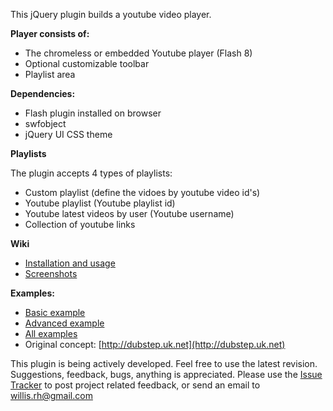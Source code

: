 This jQuery plugin builds a youtube video player.

**Player consists of:**

 * The chromeless or embedded Youtube player (Flash 8)
 * Optional customizable toolbar 
 * Playlist area

**Dependencies:**

 * Flash plugin installed on browser
 * swfobject
 * jQuery UI CSS theme

**Playlists**

The plugin accepts 4 types of playlists:

 * Custom playlist (define the vidoes by youtube video id's)
 * Youtube playlist (Youtube playlist id)
 * Youtube latest videos by user (Youtube username)
 * Collection of youtube links

**Wiki**

 * [Installation and usage](http://github.com/badsyntax/jquery-youtube-player/wiki/Installation-and-usage)
 * [Screenshots](http://github.com/badsyntax/jquery-youtube-player/wiki/Screenshots)

**Examples:**

 * [Basic example](http://badsyntax.github.com/youtube-player/examples/player.html)
 * [Advanced example](http://badsyntax.github.com/youtube-player/examples/player-advanced.html)
 * [All examples](http://badsyntax.github.com/youtube-player/)
 * Original concept: [http://dubstep.uk.net](http://dubstep.uk.net)

This plugin is being actively developed. Feel free to use the latest revision.
Suggestions, feedback, bugs, anything is appreciated. Please use the [Issue Tracker](http://github.com/badsyntax/jquery-youtube-player/issues) to post project related feedback, or send an email to willis.rh@gmail.com
